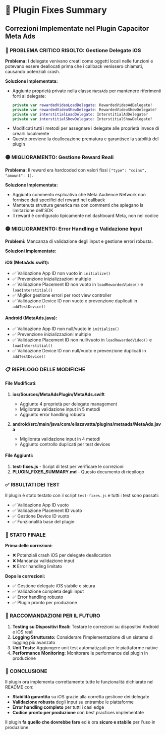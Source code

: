 # 🔧 Plugin Fixes Summary

## Correzioni Implementate nel Plugin Capacitor Meta Ads

### 🔴 **PROBLEMA CRITICO RISOLTO: Gestione Delegate iOS**

**Problema:** I delegate venivano creati come oggetti locali nelle funzioni e potevano essere deallocati prima che i callback venissero chiamati, causando potenziali crash.

**Soluzione Implementata:**
- Aggiunte proprietà private nella classe `MetaAds` per mantenere riferimenti forti ai delegate:
  ```swift
  private var rewardedVideoLoadDelegate: RewardedVideoAdDelegate?
  private var rewardedVideoShowDelegate: RewardedVideoShowDelegate?
  private var interstitialLoadDelegate: InterstitialAdDelegate?
  private var interstitialShowDelegate: InterstitialShowDelegate?
  ```
- Modificati tutti i metodi per assegnare i delegate alle proprietà invece di crearli localmente
- Questo previene la deallocazione prematura e garantisce la stabilità del plugin

### 🟡 **MIGLIORAMENTO: Gestione Reward Reali**

**Problema:** Il reward era hardcoded con valori fissi `["type": "coins", "amount": 1]`.

**Soluzione Implementata:**
- Aggiunto commento esplicativo che Meta Audience Network non fornisce dati specifici del reward nel callback
- Mantenuta struttura generica ma con commenti che spiegano la limitazione dell'SDK
- Il reward è configurato tipicamente nel dashboard Meta, non nel codice

### 🟡 **MIGLIORAMENTO: Error Handling e Validazione Input**

**Problemi:** Mancanza di validazione degli input e gestione errori robusta.

**Soluzioni Implementate:**

#### iOS (MetaAds.swift):
- ✅ Validazione App ID non vuoto in `initialize()`
- ✅ Prevenzione inizializzazioni multiple
- ✅ Validazione Placement ID non vuoto in `loadRewardedVideo()` e `loadInterstitial()`
- ✅ Miglior gestione errori per root view controller
- ✅ Validazione Device ID non vuoto e prevenzione duplicati in `addTestDevice()`

#### Android (MetaAds.java):
- ✅ Validazione App ID non null/vuoto in `initialize()`
- ✅ Prevenzione inizializzazioni multiple
- ✅ Validazione Placement ID non null/vuoto in `loadRewardedVideo()` e `loadInterstitial()`
- ✅ Validazione Device ID non null/vuoto e prevenzione duplicati in `addTestDevice()`

### 📋 **RIEPILOGO DELLE MODIFICHE**

#### File Modificati:
1. **ios/Sources/MetaAdsPlugin/MetaAds.swift**
   - Aggiunte 4 proprietà per delegate management
   - Migliorata validazione input in 5 metodi
   - Aggiunto error handling robusto

2. **android/src/main/java/com/eliazavatta/plugins/metaads/MetaAds.java**
   - Migliorata validazione input in 4 metodi
   - Aggiunto controllo duplicati per test devices

#### File Aggiunti:
1. **test-fixes.js** - Script di test per verificare le correzioni
2. **PLUGIN_FIXES_SUMMARY.md** - Questo documento di riepilogo

### ✅ **RISULTATI DEI TEST**

Il plugin è stato testato con il script `test-fixes.js` e tutti i test sono passati:
- ✅ Validazione App ID vuoto
- ✅ Validazione Placement ID vuoto
- ✅ Gestione Device ID vuoto
- ✅ Funzionalità base del plugin

### 🚀 **STATO FINALE**

**Prima delle correzioni:**
- ❌ Potenziali crash iOS per delegate deallocation
- ❌ Mancanza validazione input
- ❌ Error handling limitato

**Dopo le correzioni:**
- ✅ Gestione delegate iOS stabile e sicura
- ✅ Validazione completa degli input
- ✅ Error handling robusto
- ✅ Plugin pronto per produzione

### 📝 **RACCOMANDAZIONI PER IL FUTURO**

1. **Testing su Dispositivi Reali:** Testare le correzioni su dispositivi Android e iOS reali
2. **Logging Strutturato:** Considerare l'implementazione di un sistema di logging più avanzato
3. **Unit Tests:** Aggiungere unit test automatizzati per le piattaforme native
4. **Performance Monitoring:** Monitorare le performance del plugin in produzione

### 🎯 **CONCLUSIONE**

Il plugin ora implementa correttamente tutte le funzionalità dichiarate nel README con:
- **Stabilità garantita** su iOS grazie alla corretta gestione dei delegate
- **Validazione robusta** degli input su entrambe le piattaforme
- **Error handling completo** per tutti i casi edge
- **Codice pronto per produzione** con best practices implementate

Il plugin **fa quello che dovrebbe fare** ed è ora **sicuro e stabile** per l'uso in produzione.
